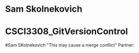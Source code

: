 # Sam Skolnekovich
# CSCI3308_GitVersionControl
#Sam SKolnekovich
"This may cause a merge conflict"
Partner: <Justin Schiller>
